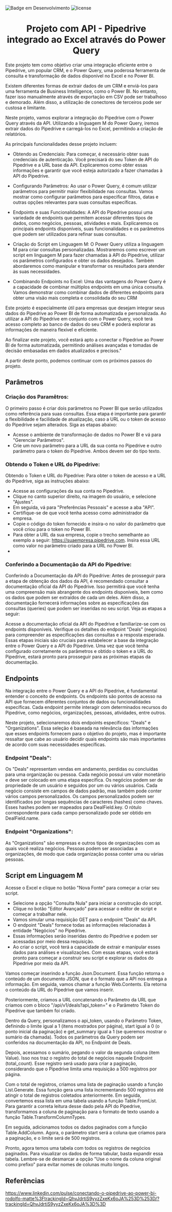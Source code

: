 ![Badge em Desenvolvimento](http://img.shields.io/static/v1?label=STATUS&message=EM%20DESENVOLVIMENTO&color=GREEN&style=for-the-badge)
![license](https://img.shields.io/github/license/yuremartins/Pipedrive_PowerQuery_API?style=for-the-badge)
<h1 align="center"> Projeto com API - Pipedrive integrado ao Excel através do Power Query </h1>

Este projeto tem como objetivo criar uma integração eficiente entre o Pipedrive, um popular CRM, e o Power Query, uma poderosa ferramenta de consulta e transformação de dados disponível no Excel e no Power BI.

Existem diferentes formas de extrair dados de um CRM e enviá-los para uma ferramenta de Business Intelligence, como o Power BI. No entanto, fazer isso manualmente através de exportação em CSV pode ser trabalhoso e demorado. Além disso, a utilização de conectores de terceiros pode ser custosa e limitante.

Neste projeto, vamos explorar a integração do Pipedrive com o Power Query através da API. Utilizando a linguagem M do Power Query, iremos extrair dados do Pipedrive e carregá-los no Excel, permitindo a criação de relatórios.

As principais funcionalidades desse projeto incluem:

- Obtendo as Credenciais:
Para começar, é necessário obter suas credenciais de autenticação. Você precisará do seu Token de API do Pipedrive e a URL base da API. Explicaremos como obter essas informações e garantir que você esteja autorizado a fazer chamadas à API do Pipedrive.

- Configurando Parâmetros:
Ao usar o Power Query, é comum utilizar parâmetros para permitir maior flexibilidade nas consultas. Vamos mostrar como configurar parâmetros para especificar filtros, datas e outras opções relevantes para suas consultas específicas.

- Endpoints e suas Funcionalidades:
A API do Pipedrive possui uma variedade de endpoints que permitem acessar diferentes tipos de dados, como negócios, pessoas, atividades e mais. Explicaremos os principais endpoints disponíveis, suas funcionalidades e os parâmetros que podem ser utilizados para refinar suas consultas.

- Criação do Script em Linguagem M:
O Power Query utiliza a linguagem M para criar consultas personalizadas. Mostraremos como escrever um script em linguagem M para fazer chamadas à API do Pipedrive, utilizar os parâmetros configurados e obter os dados desejados. Também abordaremos como manipular e transformar os resultados para atender às suas necessidades.

- Combinando Endpoints no Excel:
Uma das vantagens do Power Query é a capacidade de combinar múltiplos endpoints em uma única consulta. Vamos demonstrar como combinar dados de diferentes endpoints para obter uma visão mais completa e consolidada do seu CRM

Este projeto é especialmente útil para empresas que desejam integrar seus dados do Pipedrive ao Power BI de forma automatizada e personalizada. Ao utilizar a API do Pipedrive em conjunto com o Power Query, você terá acesso completo ao banco de dados do seu CRM e poderá explorar as informações de maneira flexível e eficiente.

Ao finalizar este projeto, você estará apto a conectar o Pipedrive ao Power BI de forma automatizada, permitindo análises avançadas e tomadas de decisão embasadas em dados atualizados e precisos."

A partir deste ponto, podemos continuar com os próximos passos do projeto.


## Parâmetros
### Criação dos Paramêtros:
O primeiro passo é criar dois parâmetros no Power BI que serão utilizados como referência para suas consultas. Essa etapa é importante para garantir a flexibilidade e facilidade de atualização, caso a URL ou o token de acesso do Pipedrive sejam alterados. Siga as etapas abaixo:

- Acesse o ambiente de transformação de dados no Power BI e vá para "Gerenciar Parâmetros".
- Crie um novo parâmetro para a URL da sua conta no Pipedrive e outro parâmetro para o token do Pipedrive. Ambos devem ser do tipo texto.

### Obtendo o Token e URL do Pipedrive:
Obtendo o Token e URL do Pipedrive:
Para obter o token de acesso e a URL do Pipedrive, siga as instruções abaixo:

- Acesse as configurações da sua conta no Pipedrive.
- Clique no canto superior direito, na imagem do usuário, e selecione "Ajustes".
- Em seguida, vá para "Preferências Pessoais" e acesse a aba "API".
- Certifique-se de que você tenha acesso como administrador da empresa.
- Copie o código do token fornecido e insira-o no valor do parâmetro que você criou para o token no Power BI.
- Para obter a URL da sua empresa, copie o trecho semelhante ao exemplo a seguir: https://suaempresa.pipedrive.com. Insira essa URL como valor no parâmetro criado para a URL no Power BI.
- 
### Conferindo a Documentação da API do Pipedrive:
Conferindo a Documentação da API do Pipedrive:
Antes de prosseguir para a etapa de obtenção dos dados da API, é recomendado consultar a documentação oficial da API do Pipedrive. Isso permitirá que você tenha uma compreensão mais abrangente dos endpoints disponíveis, bem como os dados que podem ser extraídos de cada um deles. Além disso, a documentação fornecerá informações sobre as especificações das consultas (queries) que podem ser inseridas no seu script. Veja as etapas a seguir:

Acesse a documentação oficial da API do Pipedrive e familiarize-se com os endpoints disponíveis.
Verifique os detalhes do endpoint "Deals" (negócios) para compreender as especificações das consultas e a resposta esperada.
Essas etapas iniciais são cruciais para estabelecer a base da integração entre o Power Query e a API do Pipedrive. Uma vez que você tenha configurado corretamente os parâmetros e obtido o token e a URL do Pipedrive, estará pronto para prosseguir para as próximas etapas da documentação.

## Endpoints
Na integração entre o Power Query e a API do Pipedrive, é fundamental entender o conceito de endpoints. Os endpoints são pontos de acesso na API que fornecem diferentes conjuntos de dados ou funcionalidades específicas. Cada endpoint permite interagir com determinados recursos do Pipedrive, como negócios, organizações, pessoas, atividades, entre outros.

Neste projeto, selecionaremos dois endpoints específicos: "Deals" e "Organizations". Essa seleção é baseada na relevância das informações que esses endpoints fornecem para o objetivo do projeto, mas é importante ressaltar que cabe ao usuário decidir quais endpoints são mais importantes de acordo com suas necessidades específicas.
### Endpoint "Deals":
Os "Deals" representam vendas em andamento, perdidas ou concluídas para uma organização ou pessoa. Cada negócio possui um valor monetário e deve ser colocado em uma etapa específica. Os negócios podem ser de propriedade de um usuário e seguidos por um ou vários usuários. Cada negócio consiste em campos de dados padrão, mas também pode conter vários campos personalizados. Os campos personalizados podem ser identificados por longas sequências de caracteres (hashes) como chaves. Esses hashes podem ser mapeados para DealField.key. O rótulo correspondente para cada campo personalizado pode ser obtido em DealField.name.

### Endpoint "Organizations":
As "Organizations" são empresas e outros tipos de organizações com as quais você realiza negócios. Pessoas podem ser associadas a organizações, de modo que cada organização possa conter uma ou várias pessoas.

## Script em Linguagem M
Acesse o Excel e clique no botão "Nova Fonte" para começar a criar seu script.
- Selecione a opção "Consulta Nula" para iniciar a construção do script.
- Clique no botão "Editor Avançado" para acessar o editor de script e começar a trabalhar nele.
- Vamos simular uma requisição GET para o endpoint "Deals" da API.
- O endpoint "Deals" fornece todas as informações relacionadas à entidade "Negócios" no Pipedrive.
- Essas informações serão inseridas dentro do Pipedrive e podem ser acessadas por meio dessa requisição.
- Ao criar o script, você terá a capacidade de extrair e manipular esses dados para análises e visualizações.
Com essas etapas, você estará pronto para começar a construir seu script e explorar os dados do Pipedrive por meio da API.

Vamos começar inserindo a função Json.Document. Essa função retorna o conteúdo de um documento JSON, que é o formato que a API nos entrega a informação. Em seguida, vamos chamar a função Web.Contents. Ela retorna o conteúdo da URL do Pipedrive que vamos inserir.

Posteriormente, criamos a URL concatenando o Parâmetro da URL que criamos com o bloco "/api/v1/deals?api_token=" e o Parâmetro Token do Pipedrive que também foi criado.

Dentro da Query, personalizamos o api_token, usando o Parâmetro Token, definindo o limite igual a 1 (itens mostrados por página), start igual a 0 (o ponto inicial da paginação) e get_summary igual a 1 (se queremos mostrar o sumário da chamada). Todos os parâmetros da Query podem ser conferidos na documentação da API, no Endpoint de Deals.

Depois, acessamos o sumário, pegando o valor da segunda coluna (item Value). Isso nos traz o registro do total de negócios naquele Endpoint (total_count). Esse registro será usado para criar a paginação, considerando que o Pipedrive limita uma requisição a 500 registros por página.

Com o total de registros, criamos uma lista de paginação usando a função List.Generate. Essa função gera uma lista incrementando 500 registros até atingir o total de registros coletados anteriormente. Em seguida, convertemos essa lista em uma tabela usando a função Table.FromList. Para garantir a correta leitura desse dado pela API do Pipedrive, transformamos a coluna de paginação para o formato de texto usando a função Table.TransformColumnTypes.

Em seguida, adicionamos todos os dados paginados com a função Table.AddColumn. Agora, o parâmetro start será a coluna que criamos para a paginação, e o limite será de 500 registros.

Pronto, agora temos uma tabela com todos os registros de negócios paginados. Para visualizar os dados de forma tabular, basta expandir essa tabela. Lembre-se de desmarcar a opção "Use o nome da coluna original como prefixo" para evitar nomes de colunas muito longos.



## Referências 
https://www.linkedin.com/pulse/conectando-o-pipedrive-ao-power-bi-rodolfo-matte%3FtrackingId=QhvJdrtiS9yyzZxeKx6oJA%253D%253D/?trackingId=QhvJdrtiS9yyzZxeKx6oJA%3D%3D
